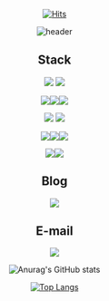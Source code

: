 <div align="center">

[![Hits](https://hits.seeyoufarm.com/api/count/incr/badge.svg?url=https%3A%2F%2Fgithub.com%2Fgoodjeon&count_bg=%23000000&title_bg=%23000000&icon=github.svg&icon_color=%23FFFFFF&title=Hits&edge_flat=false)](https://hits.seeyoufarm.com)

![header](https://capsule-render.vercel.app/api?type=rounded&color=auto&height=300&section=header&text=GoodJeon&fontSize=90)

## Stack
<img src="https://img.shields.io/badge/Python-ffffff?style=flat-square&logo=python&logoColor=black"> <img src="https://img.shields.io/badge/Swift-ffffff?style=flat-square&logo=swift&logoColor=black">

<img src="https://img.shields.io/badge/MySQL-ffffff?style=flat-square&logo=mysql&logoColor=black"><img src="https://img.shields.io/badge/Oracle-ffffff?style=flat-square&logo=oracle&logoColor=black"><img src="https://img.shields.io/badge/MongoDB-ffffff?style=flat-square&logo=MongoDB&logoColor=black">

<img src="https://img.shields.io/badge/Amazon AWS-ffffff?style=flat-square&logo=amazon aws&logoColor=black">

<img src="https://img.shields.io/badge/Django-ffffff?style=flat-square&logo=django&logoColor=black">

<img src="https://img.shields.io/badge/Hadoop-ffffff?style=flat-square&logo=apache hadoop&logoColor=black"><img src="https://img.shields.io/badge/PySpark-ffffff?style=flat-square&logo=apache spark&logoColor=black"><img src="https://img.shields.io/badge/Ubuntu-ffffff?style=flat-square&logo=ubuntu&logoColor=black">

<img src="https://img.shields.io/badge/ElasticSearch-ffffff?style=flat-square&logo=elasticsearch&logoColor=black"><img src="https://img.shields.io/badge/Logstash-ffffff?style=flat-square&logo=Logstash&logoColor=black">



## Blog  
<a href="https://goodjeon.github.io" target="_blank"><img src="https://img.shields.io/badge/Jekyll-ffffff?style=flat-square&logo=&logoColor=black"/></a>
## E-mail 
<a href="513ehdwnsl@gmail.com" target="_blank"><img src="https://img.shields.io/badge/Gmail-ffffff?style=flat-square&logo=Gmail&logoColor=black"/></a>

![Anurag's GitHub stats](https://github-readme-stats.vercel.app/api?username=goodjeon&show_icons=true&theme=swift)

[![Top Langs](https://github-readme-stats.vercel.app/api/top-langs/?username=goodjeon&langs_count=8&layout=compact)](https://github.com/anuraghazra/github-readme-stats)



<!--
<a href="https://goodjeon.github.io/">
    <img src = "https://img.shields.io/badge/MY%20BLOG-yellow?&style=flat&logo=github&logoColor=black" style="height : auto; margin-right : 2px;"/>
</a>
-->

    
</div>


